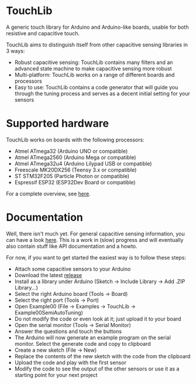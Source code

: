 # TouchLib
A generic touch library for Arduino and Arduino-like boards, usable for both resistive and capacitive touch.

TouchLib aims to distinguish itself from other capacitive sensing libraries in 3 ways:
* Robust capacitive sensing: TouchLib contains many filters and an advanced state machine to make capacitive sensing more robust
* Multi-platform: TouchLib works on a range of different boards and processors
* Easy to use: TouchLib contains a code generator that will guide you through the tuning process and serves as a decent initial setting for your sensors

# Supported hardware
TouchLib works on boards with the following processors:
* Atmel ATmega32 (Arduino UNO or compatible)
* Atmel ATmega2560 (Arduino Mega or compatible)
* Atmel ATmega32u4 (Arduino Lilypad USB or compatible)
* Freescale MK20DX256 (Teensy 3.x or compatible)
* ST STM32F205 (Particle Photon or compatible)
* Espressif ESP32 (ESP32Dev Board or compatible)

For a complete overview, see [here](https://admarschoonen.github.io/TouchLib/getting-started/supported-boards/).

# Documentation
Well, there isn't much yet. For general capacitive sensing information, you can have a look [here](https://admarschoonen.github.io/TouchLib/). This is a work in (slow) progress and will eventually also contain stuff like API documentation and a howto.

For now, if you want to get started the easiest way is to follow these steps:
* Attach some capacitive sensors to your Arduino
* Download the latest [release](https://github.com/admarschoonen/TouchLib/releases)
* Install as a library under Arduino (Sketch -> Include Library -> Add .ZIP Library...)
* Select the right Arduino board (Tools -> Board)
* Select the right port (Tools -> Port)
* Open Example00 (File -> Examples -> TouchLib -> Example00SemiAutoTuning)
* Do not modify the code or even look at it; just upload it to your board
* Open the serial monitor (Tools -> Serial Monitor)
* Answer the questions and touch the buttons
* The Arduino will now generate an example program on the serial monitor. Select the generate code and copy to clipboard
* Create a new sketch (File -> New)
* Replace the contents of the new sketch with the code from the clipboard
* Upload the code and play with the first sensor
* Modify the code to see the output of the other sensors or use it as a starting point for your next project
